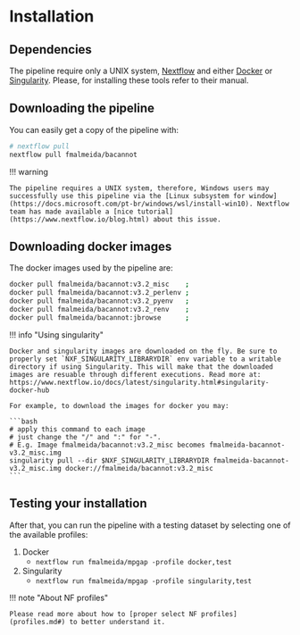 # Installation

## Dependencies

The pipeline require only a UNIX system, [Nextflow](https://www.nextflow.io/docs/latest/index.html#) and either [Docker](https://www.docker.com/) or [Singularity](https://sylabs.io/docs/). Please, for installing these tools refer to their manual.

## Downloading the pipeline

You can easily get a copy of the pipeline with:

```bash
# nextflow pull
nextflow pull fmalmeida/bacannot
```

!!! warning
    
    The pipeline requires a UNIX system, therefore, Windows users may successfully use this pipeline via the [Linux subsystem for window](https://docs.microsoft.com/pt-br/windows/wsl/install-win10). Nextflow team has made available a [nice tutorial](https://www.nextflow.io/blog.html) about this issue.

## Downloading docker images

The docker images used by the pipeline are:

```bash
docker pull fmalmeida/bacannot:v3.2_misc    ;
docker pull fmalmeida/bacannot:v3.2_perlenv ;
docker pull fmalmeida/bacannot:v3.2_pyenv   ;
docker pull fmalmeida/bacannot:v3.2_renv    ;
docker pull fmalmeida/bacannot:jbrowse      ;
```

!!! info "Using singularity"

    Docker and singularity images are downloaded on the fly. Be sure to properly set `NXF_SINGULARITY_LIBRARYDIR` env variable to a writable directory if using Singularity. This will make that the downloaded images are resuable through different executions. Read more at: https://www.nextflow.io/docs/latest/singularity.html#singularity-docker-hub

    For example, to download the images for docker you may:

    ```bash
    # apply this command to each image
    # just change the "/" and ":" for "-".
    # E.g. Image fmalmeida/bacannot:v3.2_misc becomes fmalmeida-bacannot-v3.2_misc.img
    singularity pull --dir $NXF_SINGULARITY_LIBRARYDIR fmalmeida-bacannot-v3.2_misc.img docker://fmalmeida/bacannot:v3.2_misc
    ```

## Testing your installation

After that, you can run the pipeline with a testing dataset by selecting one of the available profiles: 

1. Docker
    * `nextflow run fmalmeida/mpgap -profile docker,test`
2. Singularity
    * `nextflow run fmalmeida/mpgap -profile singularity,test`

!!! note "About NF profiles"

    Please read more about how to [proper select NF profiles](profiles.md#) to better understand it.
